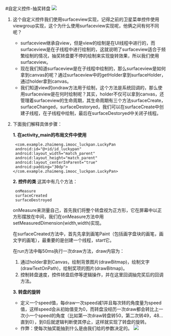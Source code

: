 #自定义控件-抽奖转盘
![](http://i11.tietuku.com/950e7392e90def8e.gif)

1. 这个自定义控件我们使用surfaceview实现，记得之前的卫星菜单控件使用viewgroup实现，这个为什么使用surfaceview实现呢，他俩之间有何不同呢？
	
	- surfaceview继承自view，但是view的绘制是在UI线程中进行的，而surfaceview是在子线程中进行绘制的，这就说明了surfaceview适合于频繁绘制的情况，抽奖转盘要不停的绘制来实现旋转效果，所以我们使用surfaceview。
	- 现在我们知道surfaceview是在子线程中绘制的，那么surfaceview是如何拿到canvas的呢？通过surfaceview中的getHolder拿到surfaceHolder，通过holder拿到canvas。
	- 我们知道view的ondraw方法用于绘制，这个方法是系统回调的，那么使用surfaceview是在何时绘制呢？其实，holder不仅可以拿到canvas，还管理着surfaceview的生命周期，其生命周期有三个方法surfaceCreate，surfaceChanged，surfaceDestoryed，我们可以在surfaceCreate中创建子线程，在子线程中绘制，最后在surfaceDestoryed中关闭子线程。
2. 下面我们解释具体步骤：

	**1. 在activity_main的布局文件中使用**

	    <com.example.zhaimeng.imooc_luckpan.LuckyPan
        android:id="@+id/id_luckypan"
        android:layout_width="match_parent"
        android:layout_height="match_parent"
        android:layout_centerInParent="true"
        android:padding="30dp"></com.example.zhaimeng.imooc_luckpan.LuckyPan>
	**2. 控件的类** 这其中有几个方法：

		onMeasure
		surfaceCreated
		surfaceDestroyed
	onMeasure来测量自己，首先我们将整个转盘视为正方形，它在屏幕中以正方形摆放在中间，我们在onMeasure方法中用setMeasuredDimension(width,width)实现。
	
	在surfaceCreated方法中，首先先拿到画笔Paint（包括画字盘块的画笔，画文字的画笔），最重要的是创建一个线程，start它。

	在run方法中每50ms执行一次draw方法，draw内容为：
	1. 通过holder拿到Canvas，绘制背景图片(drawBitmap)，绘制文字(drawTextOnPath)，绘制奖项的图片(drawBitmap)。
	2. 控制转盘速度，控件转盘启停等逻辑操作，并在这里回调抽完奖后的回调方法。
	
	**3. 转盘的旋转**
	- 定义一个speed值，每draw一次speed减1并且每次转的角度量为speed值，这样speed会从初始值变为0，而转盘没经历一次draw都会转比上一次小一个speed的角度（比如第一次draw转盘转50，第二次转49，48...直到0），到0后就逻辑判断使其停止，这样就实现了转盘的旋转。
	- 作弊：使每次抽奖能抽到什么是由我们给的参数决定的。 
		![](http://i4.tietuku.com/dbfa2face05c8780.jpg)
	
	
